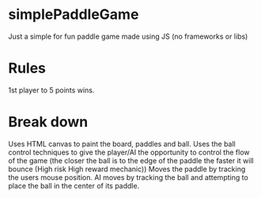 # simplePaddleGame
Just a simple for fun paddle game made using JS (no frameworks or libs)

# Rules
1st player to 5 points wins.

# Break down
Uses HTML canvas to paint the board, paddles and ball.
Uses the ball control techniques to give the player/AI the opportunity to control the flow of the game (the closer the ball is to the edge of the paddle the faster it will bounce (High risk High reward mechanic))
Moves the paddle by tracking the users mouse position.
AI moves by tracking the ball and attempting to place the ball in the center of its paddle.

